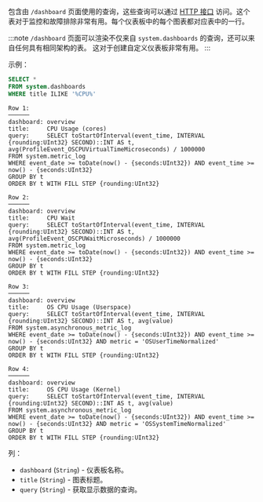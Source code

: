 包含由 `/dashboard` 页面使用的查询，这些查询可以通过 [HTTP 接口](/interfaces/http.md) 访问。这个表对于监控和故障排除非常有用。每个仪表板中的每个图表都对应表中的一行。

:::note
`/dashboard` 页面可以渲染不仅来自 `system.dashboards` 的查询，还可以来自任何具有相同架构的表。
这对于创建自定义仪表板非常有用。
:::

示例：

```sql
SELECT *
FROM system.dashboards
WHERE title ILIKE '%CPU%'
```

```text
Row 1:
──────
dashboard: overview
title:     CPU Usage (cores)
query:     SELECT toStartOfInterval(event_time, INTERVAL {rounding:UInt32} SECOND)::INT AS t, avg(ProfileEvent_OSCPUVirtualTimeMicroseconds) / 1000000
FROM system.metric_log
WHERE event_date >= toDate(now() - {seconds:UInt32}) AND event_time >= now() - {seconds:UInt32}
GROUP BY t
ORDER BY t WITH FILL STEP {rounding:UInt32}

Row 2:
──────
dashboard: overview
title:     CPU Wait
query:     SELECT toStartOfInterval(event_time, INTERVAL {rounding:UInt32} SECOND)::INT AS t, avg(ProfileEvent_OSCPUWaitMicroseconds) / 1000000
FROM system.metric_log
WHERE event_date >= toDate(now() - {seconds:UInt32}) AND event_time >= now() - {seconds:UInt32}
GROUP BY t
ORDER BY t WITH FILL STEP {rounding:UInt32}

Row 3:
──────
dashboard: overview
title:     OS CPU Usage (Userspace)
query:     SELECT toStartOfInterval(event_time, INTERVAL {rounding:UInt32} SECOND)::INT AS t, avg(value)
FROM system.asynchronous_metric_log
WHERE event_date >= toDate(now() - {seconds:UInt32}) AND event_time >= now() - {seconds:UInt32} AND metric = 'OSUserTimeNormalized'
GROUP BY t
ORDER BY t WITH FILL STEP {rounding:UInt32}

Row 4:
──────
dashboard: overview
title:     OS CPU Usage (Kernel)
query:     SELECT toStartOfInterval(event_time, INTERVAL {rounding:UInt32} SECOND)::INT AS t, avg(value)
FROM system.asynchronous_metric_log
WHERE event_date >= toDate(now() - {seconds:UInt32}) AND event_time >= now() - {seconds:UInt32} AND metric = 'OSSystemTimeNormalized'
GROUP BY t
ORDER BY t WITH FILL STEP {rounding:UInt32}
```

列：

- `dashboard` (`String`) - 仪表板名称。
- `title` (`String`) - 图表标题。
- `query` (`String`) - 获取显示数据的查询。
